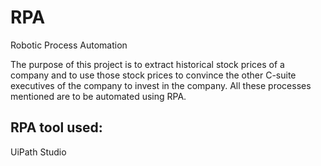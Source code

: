 # RPA
Robotic Process Automation

The purpose of this project is to extract historical stock prices of a company and to use those stock prices to convince the other C-suite executives of the company to
invest in the company. All these processes mentioned are to be automated using RPA.

## RPA tool used:
UiPath Studio
